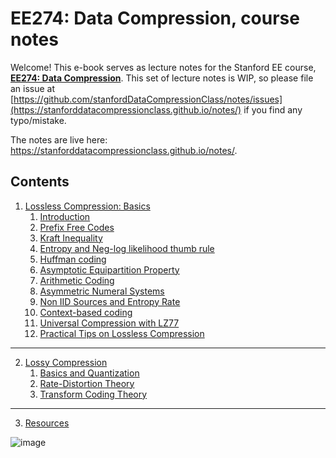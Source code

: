 # EE274: Data Compression, course notes

Welcome! This e-book serves as lecture notes for the Stanford EE course, [**EE274: Data Compression**](https://stanforddatacompressionclass.github.io/Fall23/). This set of lecture notes is WIP, so please file an issue at [https://github.com/stanfordDataCompressionClass/notes/issues](https://stanforddatacompressionclass.github.io/notes/) if you find any typo/mistake. 

The notes are live here: https://stanforddatacompressionclass.github.io/notes/.

## Contents
1. [Lossless Compression: Basics](./lossless_iid/intro.md)
    1. [Introduction](./lossless_iid/intro.md)
    2. [Prefix Free Codes](./lossless_iid/prefix_free_codes.md)
    3. [Kraft Inequality](./lossless_iid/kraft_ineq_and_optimality.md)
    4. [Entropy and Neg-log likelihood thumb rule](./lossless_iid/entropy.md)
    5. [Huffman coding](./lossless_iid/huffman.md)
    6. [Asymptotic Equipartition Property](./lossless_iid/aep.md)
    7. [Arithmetic Coding](./lossless_iid/arithmetic_coding.md)
    8. [Asymmetric Numeral Systems](./lossless_iid/ans.md)
    9. [Non IID Sources and Entropy Rate](lossless_iid/non_iid_sources.md)
    10. [Context-based coding](lossless_iid/context_based_coding.md)
    11. [Universal Compression with LZ77](./lossless_iid/lz77.md)
    12. [Practical Tips on Lossless Compression](./lossless_iid/practical_tips.md)
---
2. [Lossy Compression](./lossy/coverpage.md)
    1. [Basics and Quantization](./lossy/quant.md)
    2. [Rate-Distortion Theory](./lossy/rd.md)
    3. [Transform Coding Theory](./lossy/transform_coding_theory.md)
---
3. [Resources](./resources.md)

![image](https://user-images.githubusercontent.com/1708665/192588464-1950fbc0-50cc-406d-af7f-0f03da3274fb.png)

